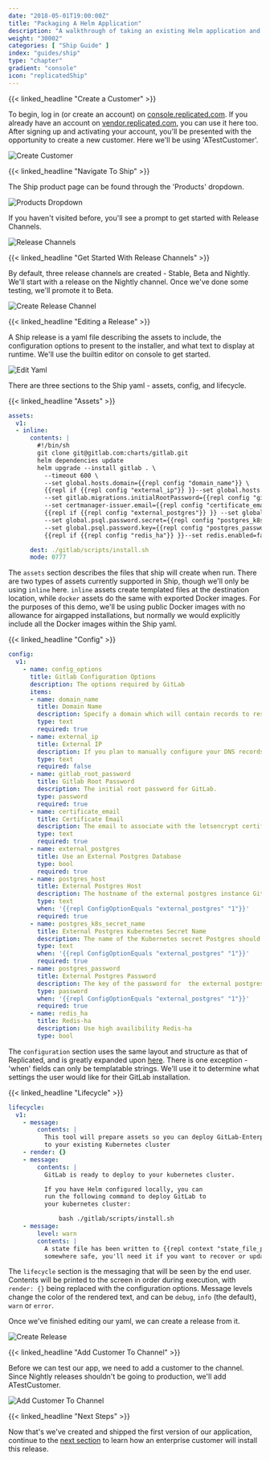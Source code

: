 ```yaml
---
date: "2018-05-01T19:00:00Z"
title: "Packaging A Helm Application"
description: "A walkthrough of taking an existing Helm application and adding it to Replicated Ship"
weight: "30002"
categories: [ "Ship Guide" ]
index: "guides/ship"
type: "chapter"
gradient: "console"
icon: "replicatedShip"
---
```


{{< linked_headline "Create a Customer" >}}

To begin, log in (or create an account) on [console.replicated.com](https://console.replicated.com). If you already have an account on [vendor.replicated.com](https://vendor.replicated.com), you can use it here too. After signing up and activating your account, you'll be presented with the opportunity to create a new customer. Here we'll be using 'ATestCustomer'.

![Create Customer](/images/guides/ship/created-customer.png)

{{< linked_headline "Navigate To Ship" >}}

The Ship product page can be found through the 'Products' dropdown.

![Products Dropdown](/images/guides/ship/products-dropdown.png)

If you haven't visited before, you'll see a prompt to get started with Release Channels.

![Release Channels](/images/guides/ship/release-channels.png)

{{< linked_headline "Get Started With Release Channels" >}}

By default, three release channels are created - Stable, Beta and Nightly. We'll start with a release on the Nightly channel. Once we've done some testing, we'll promote it to Beta.

![Create Release Channel](/images/guides/ship/stable-beta-nightly.png)

{{< linked_headline "Editing a Release" >}}

A Ship release is a yaml file describing the assets to include, the configuration options to present to the installer, and what text to display at runtime. We'll use the builtin editor on console to get started.

![Edit Yaml](/images/guides/ship/edit-release.png)

There are three sections to the Ship yaml - assets, config, and lifecycle.

{{< linked_headline "Assets" >}}

```yaml
assets:
  v1:
  - inline:
      contents: |
        #!/bin/sh
        git clone git@gitlab.com:charts/gitlab.git
        helm dependencies update
        helm upgrade --install gitlab . \
          --timeout 600 \
          --set global.hosts.domain={{repl config "domain_name"}} \
          {{repl if {{repl config "external_ip"}} }}--set global.hosts.externalIP={{repl config "external_ip"}}{{end}} \
          --set gitlab.migrations.initialRootPassword={{repl config "gitlab_root_password"}} \
          --set certmanager-issuer.email={{repl config "certificate_email"}} \
          {{repl if {{repl config "external_postgres"}} }} --set global.psql.host={{repl config "postgres_host"}} \
          --set global.psql.password.secret={{repl config "postgres_k8s_secret_name"}} \
          --set global.psql.password.key={{repl config "postgres_password"}} {{repl end}} \
          {{repl if {{repl config "redis_ha"}} }}--set redis.enabled=false --set redis-ha.enabled=true{{repl end}}

      dest: ./gitlab/scripts/install.sh
      mode: 0777
```

  The `assets` section describes the files that ship will create when run. There are two types of assets currently supported in Ship, though we'll only be using `inline` here. `inline` assets create templated files at the destination location, while `docker` assets do the same with exported Docker images. For the purposes of this demo, we'll be using public Docker images with no allowance for airgapped installations, but normally we would explicitly include all the Docker images within the Ship yaml.

{{< linked_headline "Config" >}}

```yaml
config:
  v1:
    - name: config_options
      title: Gitlab Configuration Options
      description: The options required by GitLab
      items:
      - name: domain_name
        title: Domain Name
        description: Specify a domain which will contain records to resolve gitlab, registry, and minio to the appropriate IP for your chart
        type: text
        required: true
      - name: external_ip
        title: External IP
        description: If you plan to manually configure your DNS records they should all point to a static IP. For example if you choose example.local and you have a static IP of 10.10.10.10, then gitlab.example.local, registry.example.local and minio.example.local should all resolve to 10.10.10.10.
        type: text
        required: false
      - name: gitlab_root_password
        title: Gitlab Root Password
        description: The initial root password for GitLab.
        type: password
        required: true
      - name: certificate_email
        title: Certificate Email
        description: The email to associate with the letsencrypt certificates generated by cert-manager.
        type: text
        required: true
      - name: external_postgres
        title: Use an External Postgres Database
        type: bool
        required: true
      - name: postgres_host
        title: External Postgres Host
        description: The hostname of the external postgres instance GitLab should use
        type: text
        when: '{{repl ConfigOptionEquals "external_postgres" "1"}}'
        required: true
      - name: postgres_k8s_secret_name
        title: External Postgres Kubernetes Secret Name
        description: The name of the Kubernetes secret Postgres should use
        type: text
        when: '{{repl ConfigOptionEquals "external_postgres" "1"}}'
        required: true
      - name: postgres_password
        title: External Postgres Password
        description: The key of the password for  the external postgres instance GitLab should use
        type: password
        when: '{{repl ConfigOptionEquals "external_postgres" "1"}}'
        required: true
      - name: redis_ha
        title: Redis-ha
        description: Use high availibility Redis-ha
        type: bool
```

  The `configuration` section uses the same layout and structure as that of Replicated, and is greatly expanded upon [here](https://help.replicated.com/docs/config-screen/config-yaml/). There is one exception - 'when' fields can only be templatable strings. We'll use it to determine what settings the user would like for their GitLab installation.

{{< linked_headline "Lifecycle" >}}

```yaml
lifecycle:
  v1:
    - message:
        contents: |
          This tool will prepare assets so you can deploy GitLab-Enterpise
          to your existing Kubernetes cluster
    - render: {}
    - message:
        contents: |
          GitLab is ready to deploy to your kubernetes cluster.

          If you have Helm configured locally, you can
          run the following command to deploy GitLab to
          your kubernetes cluster:

              bash ./gitlab/scripts/install.sh
    - message:
        level: warn
        contents: |
          A state file has been written to {{repl context "state_file_path" }} -- please store it
          somewhere safe, you'll need it if you want to recover or update this installation of GitLab.
```

  The `lifecycle` section is the messaging that will be seen by the end user. Contents will be printed to the screen in order during execution, with `render: {}` being replaced with the configuration options. Message levels change the color of the rendered text, and can be `debug`, `info` (the default), `warn` or `error`.

Once we've finished editing our yaml, we can create a release from it.

![Create Release](/images/guides/ship/create-release.png)

{{< linked_headline "Add Customer To Channel" >}}

Before we can test our app, we need to add a customer to the channel. Since Nightly releases shouldn't be going to production, we'll add ATestCustomer.

![Add Customer To Channel](/images/guides/ship/channel-details-withcust.png)

{{< linked_headline "Next Steps" >}}

Now that's we've created and shipped the first version of our application, continue to the [next section](../installing) to learn how an enterprise customer will install this release.